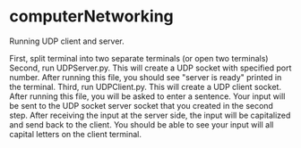 # computerNetworking
Running UDP client and server. 

First, split terminal into two separate terminals (or open two terminals)
Second, run UDPServer.py. This will create a UDP socket with specified port number. After running this file, you should see "server is ready" printed in the terminal.
Third, run UDPClient.py. This will create a UDP client socket. After running this file, you will be asked to enter a sentence. Your input will be sent to the UDP socket server socket that you created in the second step. After receiving the input at the server side, the input will be capitalized and send back to the client. You should be able to see your input will all capital letters on the client terminal.   
